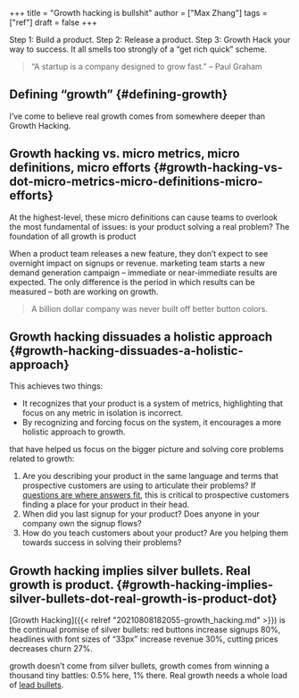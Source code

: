 +++
title = "Growth hacking is bullshit"
author = ["Max Zhang"]
tags = ["ref"]
draft = false
+++

Step 1: Build a product. Step 2: Release a product. Step 3: Growth Hack your way to success. It all smells too strongly of a “get rich quick” scheme.

> “A startup is a company designed to grow fast.”
> – Paul Graham


## Defining “growth” {#defining-growth}

I’ve come to believe real growth comes from somewhere deeper than Growth Hacking.


## Growth hacking vs. micro metrics, micro definitions, micro efforts {#growth-hacking-vs-dot-micro-metrics-micro-definitions-micro-efforts}

At the highest-level, these micro definitions can cause teams to overlook the most fundamental of issues: is your product solving a real problem? The foundation of all growth is product

When a product team releases a new feature, they don’t expect to see overnight impact on signups or revenue.
marketing team starts a new demand generation campaign – immediate or near-immediate results are expected.
The only difference is the period in which results can be measured – both are working on growth.

> A billion dollar company was never built off better button colors.


## Growth hacking dissuades a holistic approach {#growth-hacking-dissuades-a-holistic-approach}

This achieves two things:

-   It recognizes that your product is a system of metrics, highlighting that focus on any metric in isolation is incorrect.
-   By recognizing and forcing focus on the system, it encourages a more holistic approach to growth.

that have helped us focus on the bigger picture and solving core problems related to growth:

1.  Are you describing your product in the same language and terms that prospective customers are using to articulate their problems? If [questions are where answers fit](https://signalvnoise.com/posts/3225-what-are-questions), this is critical to prospective customers finding a place for your product in their head.
2.  When did you last signup for your product? Does anyone in your company own the signup flows?
3.  How do you teach customers about your product? Are you helping them towards success in solving their problems?


## Growth hacking implies silver bullets. Real growth is product. {#growth-hacking-implies-silver-bullets-dot-real-growth-is-product-dot}

[Growth Hacking]({{< relref "20210808182055-growth_hacking.md" >}}) is the continual promise of silver bullets: red buttons increase signups 80%, headlines with font sizes of “33px” increase revenue 30%, cutting prices decreases churn 27%.

growth doesn’t come from silver bullets, growth comes from winning a thousand tiny battles: 0.5% here, 1% there. Real growth needs a whole load of [lead bullets](https://a16z.com/2011/11/13/lead-bullets/).
